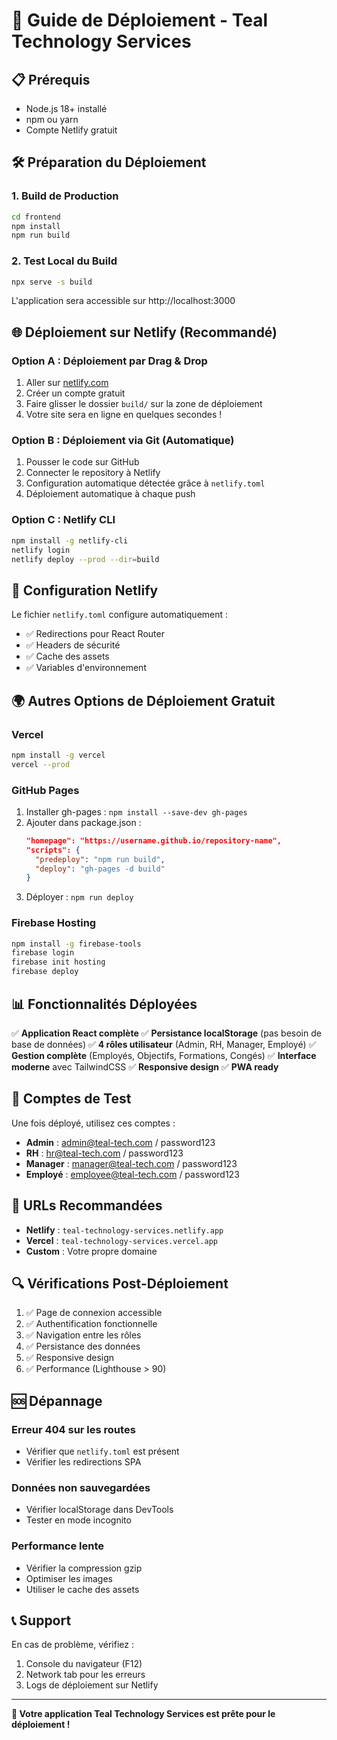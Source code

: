 # 🚀 Guide de Déploiement - Teal Technology Services

## 📋 Prérequis

- Node.js 18+ installé
- npm ou yarn
- Compte Netlify gratuit

## 🛠️ Préparation du Déploiement

### 1. Build de Production
```bash
cd frontend
npm install
npm run build
```

### 2. Test Local du Build
```bash
npx serve -s build
```
L'application sera accessible sur http://localhost:3000

## 🌐 Déploiement sur Netlify (Recommandé)

### Option A : Déploiement par Drag & Drop
1. Aller sur [netlify.com](https://netlify.com)
2. Créer un compte gratuit
3. Faire glisser le dossier `build/` sur la zone de déploiement
4. Votre site sera en ligne en quelques secondes !

### Option B : Déploiement via Git (Automatique)
1. Pousser le code sur GitHub
2. Connecter le repository à Netlify
3. Configuration automatique détectée grâce à `netlify.toml`
4. Déploiement automatique à chaque push

### Option C : Netlify CLI
```bash
npm install -g netlify-cli
netlify login
netlify deploy --prod --dir=build
```

## 🔧 Configuration Netlify

Le fichier `netlify.toml` configure automatiquement :
- ✅ Redirections pour React Router
- ✅ Headers de sécurité
- ✅ Cache des assets
- ✅ Variables d'environnement

## 🌍 Autres Options de Déploiement Gratuit

### Vercel
```bash
npm install -g vercel
vercel --prod
```

### GitHub Pages
1. Installer gh-pages : `npm install --save-dev gh-pages`
2. Ajouter dans package.json :
   ```json
   "homepage": "https://username.github.io/repository-name",
   "scripts": {
     "predeploy": "npm run build",
     "deploy": "gh-pages -d build"
   }
   ```
3. Déployer : `npm run deploy`

### Firebase Hosting
```bash
npm install -g firebase-tools
firebase login
firebase init hosting
firebase deploy
```

## 📊 Fonctionnalités Déployées

✅ **Application React complète**
✅ **Persistance localStorage** (pas besoin de base de données)
✅ **4 rôles utilisateur** (Admin, RH, Manager, Employé)
✅ **Gestion complète** (Employés, Objectifs, Formations, Congés)
✅ **Interface moderne** avec TailwindCSS
✅ **Responsive design**
✅ **PWA ready**

## 🔐 Comptes de Test

Une fois déployé, utilisez ces comptes :
- **Admin** : admin@teal-tech.com / password123
- **RH** : hr@teal-tech.com / password123
- **Manager** : manager@teal-tech.com / password123
- **Employé** : employee@teal-tech.com / password123

## 🎯 URLs Recommandées

- **Netlify** : `teal-technology-services.netlify.app`
- **Vercel** : `teal-technology-services.vercel.app`
- **Custom** : Votre propre domaine

## 🔍 Vérifications Post-Déploiement

1. ✅ Page de connexion accessible
2. ✅ Authentification fonctionnelle
3. ✅ Navigation entre les rôles
4. ✅ Persistance des données
5. ✅ Responsive design
6. ✅ Performance (Lighthouse > 90)

## 🆘 Dépannage

### Erreur 404 sur les routes
- Vérifier que `netlify.toml` est présent
- Vérifier les redirections SPA

### Données non sauvegardées
- Vérifier localStorage dans DevTools
- Tester en mode incognito

### Performance lente
- Vérifier la compression gzip
- Optimiser les images
- Utiliser le cache des assets

## 📞 Support

En cas de problème, vérifiez :
1. Console du navigateur (F12)
2. Network tab pour les erreurs
3. Logs de déploiement sur Netlify

---

**🎉 Votre application Teal Technology Services est prête pour le déploiement !**
